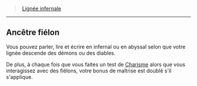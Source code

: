 ﻿---
!GenericItem
Name: Ancêtre fiélon
Id: sorcerer_infernal_hd.md#ancêtre-fiélon
ParentLink: sorcerer_infernal_hd.md#lignée-infernale
ParentName: Lignée infernale
NameLevel: 2
Attributes: {}
AttributesDictionary: >+
  {}

---
> [Lignée infernale](hd_sorcerer_infernal.md)

---

## Ancêtre fiélon

Vous pouvez parler, lire et écrire en infernal ou en abyssal selon que votre lignée descende des démons ou des diables.

De plus, à chaque fois que vous faites un test de [Charisme](hd_abilities_charisma.md) alors que vous interagissez avec des fiélons, votre bonus de maîtrise est doublé s'il s'applique.

